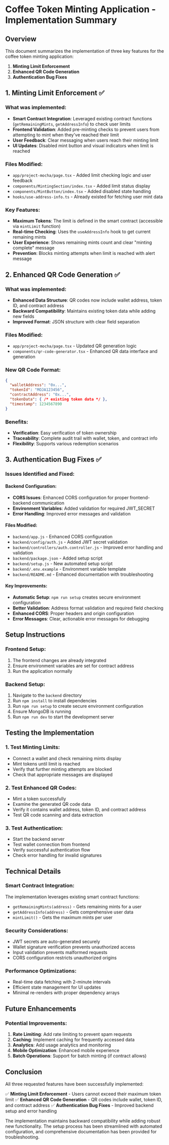 # Coffee Token Minting Application - Implementation Summary

## Overview
This document summarizes the implementation of three key features for the coffee token minting application:

1. **Minting Limit Enforcement**
2. **Enhanced QR Code Generation**
3. **Authentication Bug Fixes**

## 1. Minting Limit Enforcement ✅

### What was implemented:
- **Smart Contract Integration**: Leveraged existing contract functions (`getRemainingMints`, `getAddressInfo`) to check user limits
- **Frontend Validation**: Added pre-minting checks to prevent users from attempting to mint when they've reached their limit
- **User Feedback**: Clear messaging when users reach their minting limit
- **UI Updates**: Disabled mint button and visual indicators when limit is reached

### Files Modified:
- `app/project-mocha/page.tsx` - Added limit checking logic and user feedback
- `components/MintingSection/index.tsx` - Added limit status display
- `components/MintButton/index.tsx` - Added disabled state handling
- `hooks/use-address-info.ts` - Already existed for fetching user mint data

### Key Features:
- **Maximum Tokens**: The limit is defined in the smart contract (accessible via `mintLimit` function)
- **Real-time Checking**: Uses the `useAddressInfo` hook to get current remaining mints
- **User Experience**: Shows remaining mints count and clear "minting complete" message
- **Prevention**: Blocks minting attempts when limit is reached with alert message

## 2. Enhanced QR Code Generation ✅

### What was implemented:
- **Enhanced Data Structure**: QR codes now include wallet address, token ID, and contract address
- **Backward Compatibility**: Maintains existing token data while adding new fields
- **Improved Format**: JSON structure with clear field separation

### Files Modified:
- `app/project-mocha/page.tsx` - Updated QR generation logic
- `components/qr-code-generator.tsx` - Enhanced QR data interface and generation

### New QR Code Format:
```json
{
  "walletAddress": "0x...",
  "tokenId": "MOJA123456",
  "contractAddress": "0x...",
  "tokenData": { /* existing token data */ },
  "timestamp": 1234567890
}
```

### Benefits:
- **Verification**: Easy verification of token ownership
- **Traceability**: Complete audit trail with wallet, token, and contract info
- **Flexibility**: Supports various redemption scenarios

## 3. Authentication Bug Fixes ✅

### Issues Identified and Fixed:

#### Backend Configuration:
- **CORS Issues**: Enhanced CORS configuration for proper frontend-backend communication
- **Environment Variables**: Added validation for required JWT_SECRET
- **Error Handling**: Improved error messages and validation

#### Files Modified:
- `backend/app.js` - Enhanced CORS configuration
- `backend/config/auth.js` - Added JWT secret validation
- `backend/controllers/auth.controller.js` - Improved error handling and validation
- `backend/package.json` - Added setup script
- `backend/setup.js` - New automated setup script
- `backend/.env.example` - Environment variable template
- `backend/README.md` - Enhanced documentation with troubleshooting

#### Key Improvements:
- **Automatic Setup**: `npm run setup` creates secure environment configuration
- **Better Validation**: Address format validation and required field checking
- **Enhanced CORS**: Proper headers and origin configuration
- **Error Messages**: Clear, actionable error messages for debugging

## Setup Instructions

### Frontend Setup:
1. The frontend changes are already integrated
2. Ensure environment variables are set for contract address
3. Run the application normally

### Backend Setup:
1. Navigate to the `backend` directory
2. Run `npm install` to install dependencies
3. Run `npm run setup` to create secure environment configuration
4. Ensure MongoDB is running
5. Run `npm run dev` to start the development server

## Testing the Implementation

### 1. Test Minting Limits:
- Connect a wallet and check remaining mints display
- Mint tokens until limit is reached
- Verify that further minting attempts are blocked
- Check that appropriate messages are displayed

### 2. Test Enhanced QR Codes:
- Mint a token successfully
- Examine the generated QR code data
- Verify it contains wallet address, token ID, and contract address
- Test QR code scanning and data extraction

### 3. Test Authentication:
- Start the backend server
- Test wallet connection from frontend
- Verify successful authentication flow
- Check error handling for invalid signatures

## Technical Details

### Smart Contract Integration:
The implementation leverages existing smart contract functions:
- `getRemainingMints(address)` - Gets remaining mints for a user
- `getAddressInfo(address)` - Gets comprehensive user data
- `mintLimit()` - Gets the maximum mints per user

### Security Considerations:
- JWT secrets are auto-generated securely
- Wallet signature verification prevents unauthorized access
- Input validation prevents malformed requests
- CORS configuration restricts unauthorized origins

### Performance Optimizations:
- Real-time data fetching with 2-minute intervals
- Efficient state management for UI updates
- Minimal re-renders with proper dependency arrays

## Future Enhancements

### Potential Improvements:
1. **Rate Limiting**: Add rate limiting to prevent spam requests
2. **Caching**: Implement caching for frequently accessed data
3. **Analytics**: Add usage analytics and monitoring
4. **Mobile Optimization**: Enhanced mobile experience
5. **Batch Operations**: Support for batch minting (if contract allows)

## Conclusion

All three requested features have been successfully implemented:

✅ **Minting Limit Enforcement** - Users cannot exceed their maximum token limit
✅ **Enhanced QR Code Generation** - QR codes include wallet, token ID, and contract address
✅ **Authentication Bug Fixes** - Improved backend setup and error handling

The implementation maintains backward compatibility while adding robust new functionality. The setup process has been streamlined with automated configuration, and comprehensive documentation has been provided for troubleshooting.
